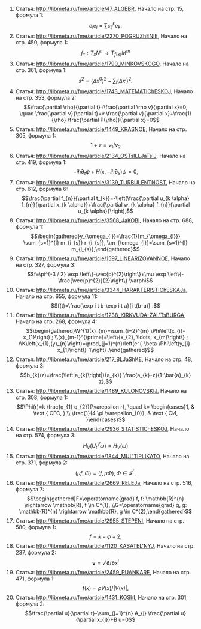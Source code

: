 1. Статья: http://libmeta.ru/fme/article/47_ALGEBR, Начало на стр. 15, формула 1:
$$e_{i} e_{j}=\sum c_{i j}^{k} e_{k} .$$
2. Статья: http://libmeta.ru/fme/article/2270_POGRUZhENIE, Начало на стр. 450, формула 1:
$$f_{*}: T_{x} N^{n} \rightarrow T_{f(x)} M^{m}$$
3. Статья: http://libmeta.ru/fme/article/1790_MINKOVSKOGO, Начало на стр. 361, формула 1:
$$s^{2}=\left(\Delta x^{0}\right)^{2}-\sum_{i}\left(\Delta x^{i}\right)^{2} .$$
4. Статья: http://libmeta.ru/fme/article/1743_MATEMATIChESKOJ, Начало на стр. 353, формула 2:
$$\frac{\partial \rho}{\partial t}+\frac{\partial \rho v}{\partial x}=0, \quad \frac{\partial v}{\partial t}+v \frac{\partial v}{\partial x}+\frac{1}{\rho} \frac{\partial P(\rho)}{\partial x}=0$$
5. Статья: http://libmeta.ru/fme/article/1449_KRASNOE, Начало на стр. 305, формула 1:
$$1+z=v_{1} / v_{2}$$
6. Статья: http://libmeta.ru/fme/article/2134_OSTsILLJaTsIJ, Начало на стр. 419, формула 1:
$$-i h \partial_{t} \psi+H\left(x,-i h \partial_{x}\right) \psi=0,$$
7. Статья: http://libmeta.ru/fme/article/3139_TURBULENTNOST, Начало на стр. 612, формула 6:
$$\frac{\partial f_{n}}{\partial t_{k}}=-\left(\frac{\partial u_{k \alpha} f_{n}}{\partial x_{k \alpha}}+\frac{\partial w_{k \alpha} f_{n}}{\partial u_{k \alpha}}\right),$$
8. Статья: http://libmeta.ru/fme/article/3568_JaKOBI, Начало на стр. 688, формула 1:
$$\begin{gathered}y_{\omega_{l}}=\frac{1}{m_{\omega_{l}}} \sum_{s=1}^{l} m_{i_{s}} r_{i_{s}}, \\m_{\omega_{l}}=\sum_{s=1}^{l} m_{i_{s}},\end{gathered}$$
9. Статья: http://libmeta.ru/fme/article/1597_LINEARIZOVANNOE, Начало на стр. 327, формула 3:
$$f=\pi^{-3 / 2} \exp \left\{-\vec{p}^{2}\right\}+\mu \exp \left\{-\frac{\vec{p}^{2}}{2}\right\} \varphi$$
10. Статья: http://libmeta.ru/fme/article/3344_HARAKTERISTIChESKAJa, Начало на стр. 655, формула 11:
$$f(t)=\frac{\exp i t b-\exp i t a}{i t(b-a)} .$$
11. Статья: http://libmeta.ru/fme/article/1238_KIRKVUDA-ZAL'TsBURGA, Начало на стр. 268, формула 4:
$$\begin{gathered}W^{1}(x)_{m}=\sum_{i=2}^{m} \Phi\left(x_{i}-x_{1}\right) ; \\(x)_{m-1}^{\prime}=\left\{x_{2}, \ldots, x_{m}\right\} ; \\K\left(x_{1},(y)_{n}\right)=\prod_{j=1}^{n}\left(e^{-\beta \Phi\left(y_{i}-x_{1}\right)}-1\right) .\end{gathered}$$
12. Статья: http://libmeta.ru/fme/article/217_BLJaShKE, Начало на стр. 48, формула 3:
$$b_{k}(z)=\frac{\left|a_{k}\right|}{a_{k}} \frac{a_{k}-z}{1-\bar{a}_{k} z},$$
13. Статья: http://libmeta.ru/fme/article/1489_KULONOVSKIJ, Начало на стр. 308, формула 1:
$$\Phi(r)=k \frac{q_{1} q_{2}}{\varepsilon r}, \quad k= \begin{cases}1, & \text { СГС, } \\ \frac{1}{4 \pi \varepsilon_{0}}, & \text { СИ, }\end{cases}$$
14. Статья: http://libmeta.ru/fme/article/2936_STATISTIChESKOJ, Начало на стр. 574, формула 3:
$$H_{V}\left(U_{t}^{V} \omega\right)=H_{V}(\omega)$$
15. Статья: http://libmeta.ru/fme/article/1844_MUL'TIPLIKATO, Начало на стр. 371, формула 2:
$$(\mu f, \Phi)=(f, \mu \Phi), \Phi \in \mathscr{F}^{\prime},$$
16. Статья: http://libmeta.ru/fme/article/2669_RELEJa, Начало на стр. 516, формула 7:
$$\begin{gathered}F=\operatorname{grad} f, f: \mathbb{R}^{n} \rightarrow \mathbb{R}, f \in C^{1}, \\G=\operatorname{grad} g, g: \mathbb{R}^{n} \rightarrow \mathbb{R}, g \in C^{2},\end{gathered}$$
17. Статья: http://libmeta.ru/fme/article/2955_STEPENI, Начало на стр. 580, формула 1:
$$f=k-\varphi+2 \text {, }$$
18. Статья: http://libmeta.ru/fme/article/1120_KASATEL'NYJ, Начало на стр. 237, формула 2:
$$\boldsymbol{v}=v^{i} \partial / \partial x^{i}$$
19. Статья: http://libmeta.ru/fme/article/2459_PUANKARE, Начало на стр. 471, формула 1:
$$f(x)=\rho V(x) /|V(x)|,$$
20. Статья: http://libmeta.ru/fme/article/1431_KOShI, Начало на стр. 301, формула 2:
$$\frac{\partial u}{\partial t}-\sum_{j=1}^{n} A_{j} \frac{\partial u}{\partial x_{j}}+B u=0$$
